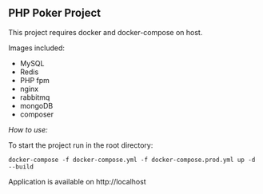 ## PHP Poker Project

This project requires docker and docker-compose on host.

Images included:

- MySQL
- Redis
- PHP fpm
- nginx
- rabbitmq
- mongoDB
- composer

*How to use:*

To start the project run in the root directory:

    docker-compose -f docker-compose.yml -f docker-compose.prod.yml up -d --build

Application is available on http://localhost
